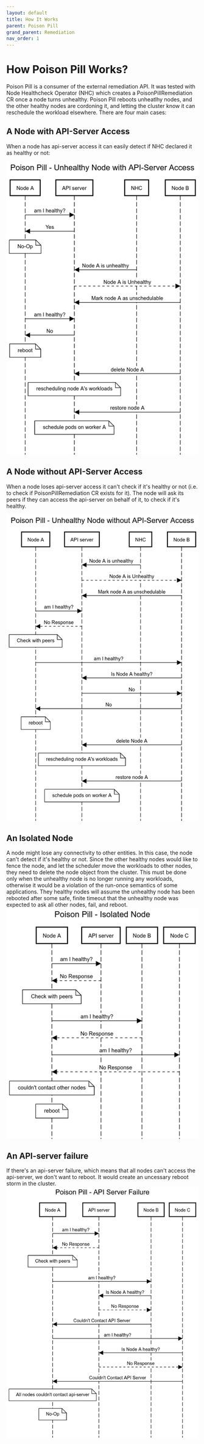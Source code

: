 ```yaml
---
layout: default
title: How It Works
parent: Poison Pill
grand_parent: Remediation
nav_order: 1
---
```


# How Poison Pill Works?

Poison Pill is a consumer of the external remediation API. It was tested with Node Healthcheck Operator (NHC) which creates a PoisonPillRemediation CR once a node turns unhealthy.
Poison Pill reboots unheatlhy nodes, and the other healthy nodes are cordoning it, and letting the cluster know it can reschedule the workload elsewhere.
There are four main cases:

## A Node with API-Server Access
When a node has api-server access it can easily detect if NHC declared it as healthy or not:

![poison-pill-node-with-api-server-acess](../../images/poison-pill-with-api-server-access.png)

## A Node without API-Server Access
When a node loses api-server access it can't check if it's healthy or not (i.e. to check if PoisonPillRemediation CR exists for it).
The node will ask its peers if they can access the api-server on behalf of it, to check if it's healthy.

![poison-pill-node-without-api-server-acess](../../images/poison-pill-node-without-api-server-acess.png)

## An Isolated Node 
A node might lose any connectivity to other entities. In this case, the node can't detect if it's healthy or not.
Since the other healthy nodes would like to fence the node, and let the scheduler move the workloads to other nodes, they need to delete the node object from the cluster.
This must be done only when the unhealthy node is no longer running any workloads, otherwise it would be a violation of the run-once semantics of some applications.
They healthy nodes will assume the unhealthy node has been rebooted after some safe, finite timeout that the unhealthy node was expected to ask all other nodes, fail, and reboot.
![poison-pill-api-isolated-node](../../images/poison-pill-api-isolated-node.png)

## An API-server failure
If there's an api-server failure, which means that all nodes can't access the api-server, we don't want to reboot.
It would create an uncessary reboot storm in the cluster.
![poison-pill-api-server-failure.png](../../images/poison-pill-api-server-failure.png)
